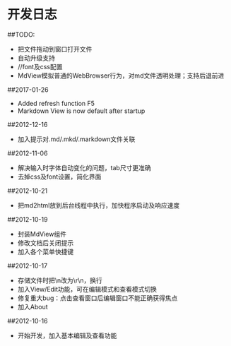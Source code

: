 开发日志
========
##TODO:
- 把文件拖动到窗口打开文件
- 自动升级支持
- //font及css配置
- MdView模拟普通的WebBrowser行为，对md文件透明处理；支持后退前进

##2017-01-26
- Added refresh function F5
- Markdown View is now default after startup

##2012-12-16
- 加入提示对.md/.mkd/.markdown文件关联

##2012-11-06
- 解决输入时字体自动变化的问题，tab尺寸更准确
- 去掉css及font设置，简化界面

##2012-10-21
- 把md2html放到后台线程中执行，加快程序启动及响应速度

##2012-10-19

- 封装MdView组件
- 修改文档后关闭提示
- 加入各个菜单快捷键

##2012-10-17
- 存储文件时把\n改为\r\n，换行
- 加入View/Edit功能，可在编辑模式和查看模式切换
- 修复重大bug：点击查看窗口后编辑窗口不能正确获得焦点
- 加入About

##2012-10-16
- 开始开发，加入基本编辑及查看功能
